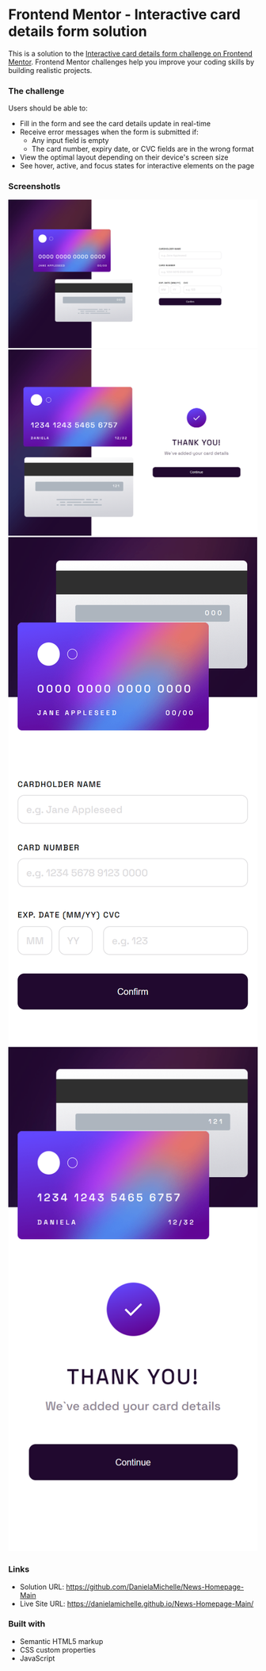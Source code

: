 # Frontend Mentor - Interactive card details form solution

This is a solution to the [Interactive card details form challenge on Frontend Mentor](https://www.frontendmentor.io/challenges/interactive-card-details-form-XpS8cKZDWw). Frontend Mentor challenges help you improve your coding skills by building realistic projects.

### The challenge

Users should be able to:

- Fill in the form and see the card details update in real-time
- Receive error messages when the form is submitted if:
  - Any input field is empty
  - The card number, expiry date, or CVC fields are in the wrong format
- View the optimal layout depending on their device's screen size
- See hover, active, and focus states for interactive elements on the page

### Screenshotls

![](./screenshot/desktop.png)
![](./screenshot/desktop-thank-you.png)
![](./screenshot/mobile.png)
![](./screenshot/mobile-thank-you.png)

### Links

- Solution URL: https://github.com/DanielaMichelle/News-Homepage-Main
- Live Site URL: https://danielamichelle.github.io/News-Homepage-Main/

### Built with

- Semantic HTML5 markup
- CSS custom properties
- JavaScript
